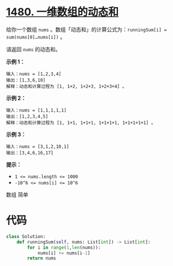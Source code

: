 <!--
 * @Description: 
 * @Autor: Au3C2
 * @Date: 2021-08-28 20:41:24
 * @LastEditors: Au3C2
 * @LastEditTime: 2021-08-28 20:41:24
-->
# [1480. 一维数组的动态和](https://leetcode-cn.com/problems/running-sum-of-1d-array/)

给你一个数组 `nums` 。数组「动态和」的计算公式为：`runningSum[i] = sum(nums[0]…nums[i])` 。

请返回 `nums` 的动态和。

 

**示例 1：**

```
输入：nums = [1,2,3,4]
输出：[1,3,6,10]
解释：动态和计算过程为 [1, 1+2, 1+2+3, 1+2+3+4] 。
```

**示例 2：**

```
输入：nums = [1,1,1,1,1]
输出：[1,2,3,4,5]
解释：动态和计算过程为 [1, 1+1, 1+1+1, 1+1+1+1, 1+1+1+1+1] 。
```

**示例 3：**

```
输入：nums = [3,1,2,10,1]
输出：[3,4,6,16,17]
```

 

**提示：**

- `1 <= nums.length <= 1000`
- `-10^6 <= nums[i] <= 10^6`

数组 简单

# 代码

```python
class Solution:
    def runningSum(self, nums: List[int]) -> List[int]:
        for i in range(1,len(nums)):
            nums[i] += nums[i-1]
        return nums
```

